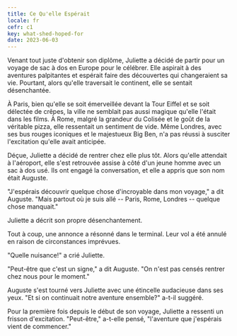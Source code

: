 ```yaml
---
title: Ce Qu'elle Espérait
locale: fr
cefr: c1
key: what-shed-hoped-for
date: 2023-06-03
---
```


Venant tout juste d'obtenir son diplôme, Juliette a décidé de partir pour un voyage de sac à dos en Europe pour le célébrer. Elle aspirait à des aventures palpitantes et espérait faire des découvertes qui changeraient sa vie. Pourtant, alors qu'elle traversait le continent, elle se sentait désenchantée.

À Paris, bien qu'elle se soit émerveillée devant la Tour Eiffel et se soit délectée de crêpes, la ville ne semblait pas aussi magique qu'elle l'était dans les films. À Rome, malgré la grandeur du Colisée et le goût de la véritable pizza, elle ressentait un sentiment de vide. Même Londres, avec ses bus rouges iconiques et le majestueux Big Ben, n'a pas réussi à susciter l'excitation qu'elle avait anticipée.

Déçue, Juliette a décidé de rentrer chez elle plus tôt. Alors qu'elle attendait à l'aéroport, elle s'est retrouvée assise à côté d'un jeune homme avec un sac à dos usé. Ils ont engagé la conversation, et elle a appris que son nom était Auguste.

"J'espérais découvrir quelque chose d'incroyable dans mon voyage," a dit Auguste. "Mais partout où je suis allé -- Paris, Rome, Londres -- quelque chose manquait."

Juliette a décrit son propre désenchantement.

Tout à coup, une annonce a résonné dans le terminal. Leur vol a été annulé en raison de circonstances imprévues.

"Quelle nuisance!" a crié Juliette.

"Peut-être que c'est un signe," a dit Auguste. "On n'est pas censés rentrer chez nous pour le moment."

Auguste s'est tourné vers Juliette avec une étincelle audacieuse dans ses yeux. "Et si on continuait notre aventure ensemble?" a-t-il suggéré.

Pour la première fois depuis le début de son voyage, Juliette a ressenti un frisson d'excitation. "Peut-être," a-t-elle pensé, "l'aventure que j'espérais vient de commencer."